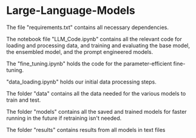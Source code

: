 # Large-Language-Models

The file "requirements.txt" contains all necessary dependencies.

The notebook file "LLM_Code.ipynb" contains all the relevant code for loading and processing data, and training and evaluating the base model, the ensembled model, and the prompt engineered models.

The "fine_tuning.ipynb" holds the code for the parameter-efficient fine-tuning.

"data_loading.ipynb" holds our initial data processing steps.

The folder "data" contains all the data needed for the various models to train and test.

The folder "models" contains all the saved and trained models for faster running in the future if retraining isn't needed.

The folder "results" contains results from all models in text files